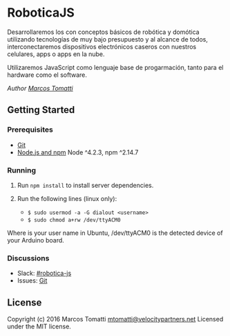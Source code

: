 # RoboticaJS
Desarrollaremos los con conceptos básicos de robótica y domótica utilizando tecnologías de muy bajo presupuesto y al alcance de todos, interconectaremos dispositivos electrónicos caseros con nuestros celulares, apps o apps en la nube.

Utilizaremos JavaScript como lenguaje base de progarmación, tanto para el hardware como el software. 

_Author [Marcos Tomatti](https://github.com/chefguevara/RoboticaJS)_

## Getting Started

### Prerequisites

- [Git](https://git-scm.com/)
- [Node.js and npm](nodejs.org) Node ^4.2.3, npm ^2.14.7

### Running

1. Run `npm install` to install server dependencies.

2. Run the following lines (linux only):
    - `$ sudo usermod -a -G dialout <username>`
    - `$ sudo chmod a+rw /dev/ttyACM0`
    
Where <username> is your user name in Ubuntu, /dev/ttyACM0 is the detected device of your Arduino board.

### Discussions
- Slack: [&#35;robotica-js](https://vpartners.slack.com/archives/robotica-js)
- Issues: [Git](https://github.com/chefguevara/RoboticaJS/issues)

## License
Copyright (c) 2016 Marcos Tomatti <mtomatti@velocitypartners.net>
Licensed under the MIT license.

